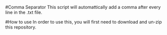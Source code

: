 #Comma Separator
This script will automattically add a comma after every line in the .txt file.

#How to use
In order to use this, you will first need to download and un-zip this repository. 
